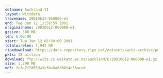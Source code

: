 ```yaml
---
setname: Auckland VI
layout: witsdata
tracename: 20010612-060000-e1
end: Tue Jun 12 11:59:59 2001
originalname: 20010612-060000-e1
gzsize: 388 MB
len: 6:00:00
start: Tue Jun 12 06:00:00 2001
totalwirelen: 7,942 MB
ripedownload: https://data-repository.ripe.net/datasets/wits-archive/pma/long/auck/6//20010612-060000-e1.gz
pkts: 18 million
download: ftp://wits.cs.waikato.ac.nz/auckland/6/20010612-060000-e1.gz
size: 1,290 MB
md5: fc3a7f2d55da3e3be8a6d88f4c33aced
---
```

